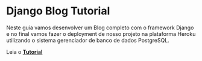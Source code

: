 # Django Blog Tutorial

Neste guia vamos desenvolver um Blog completo com o framework Django e 
no final vamos fazer o deployment de nosso projeto na plataforma Heroku 
utilizando o sistema gerenciador de banco de dados PostgreSQL.

Leia o **[Tutorial](https://akirablog.surge.sh/posts/django-blog-heroku/)**

